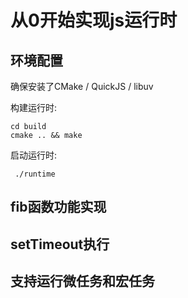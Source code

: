 # 从0开始实现js运行时

## 环境配置

确保安装了CMake / QuickJS / libuv

构建运行时:

```shell
cd build
cmake .. && make

```

启动运行时:

```shell
 ./runtime
```

## fib函数功能实现

## setTimeout执行

## 支持运行微任务和宏任务